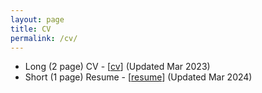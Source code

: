 ```yaml
---
layout: page
title: CV
permalink: /cv/
---
```


* Long (2 page) CV - \[[cv](../local_files/cv/cv_mar24.pdf)\] (Updated Mar 2023)
* Short (1 page) Resume - \[[resume](../local_files/resume/resume_mar24.pdf)\] (Updated Mar 2024)


